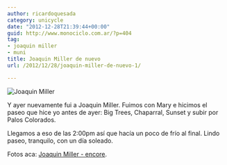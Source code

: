 ```yaml
---
author: ricardoquesada
category: unicycle
date: "2012-12-28T21:39:44+00:00"
guid: http://www.monociclo.com.ar/?p=404
tag:
- joaquin miller
- muni
title: Joaquin Miller de nuevo
url: /2012/12/28/joaquin-miller-de-nuevo-1/

---
```


![Joaquin Miller](/images/joaquin-miller-de-nuevo-chaparral.jpg)

Y ayer nuevamente fui a Joaquin Miller. Fuimos con Mary e hicimos el paseo que
hice yo antes de ayer: Big Trees, Chaparral, Sunset y subir por Palos Colorados.

Llegamos a eso de las 2:00pm así que hacía un poco de frío al final.
Lindo paseo, tranquilo, con un día soleado.

Fotos
aca: [Joaquin Miller - encore](https://photos.app.goo.gl/JLx42Hscafb6V5VC6).

